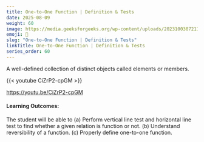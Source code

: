 ```yaml
---
title: One-to-One Function | Definition & Tests                      
date: 2025-08-09
weight: 60
image: https://media.geeksforgeeks.org/wp-content/uploads/20231003072114/One-to-one-function-1.png
emoji: 🧮
slug: "One-to-One Function | Definition & Tests"
linkTitle: One-to-One Function | Definition & Tests  
series_order: 60
---
```


A well-defined collection of distinct objects called elements or members.

{{< youtube CiZrP2-cpGM >}}

https://youtu.be/CiZrP2-cpGM

#### Learning Outcomes:

The student will be able to
(a) Perform vertical line test and horizontal line test to find whether a given relation
is function or not.
(b) Understand reversibility of a function.
(c) Properly define one-to-one function.